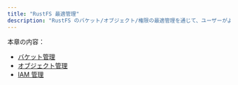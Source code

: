 ```yaml
---
title: "RustFS 最適管理"
description: "RustFS のバケット/オブジェクト/権限の最適管理を通じて、ユーザーがより安全かつ効率的に RustFS を使用できるよう支援します。"
---
```


本章の内容：

- [バケット管理](./bucket/index.md)
- [オブジェクト管理](./object/index.md)
- [IAM 管理](../administration/iam/index.md)